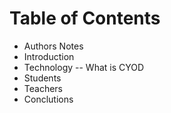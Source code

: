 # Table of Contents 

- Authors Notes
- Introduction
- Technology 
-- What is CYOD
- Students
- Teachers 
- Conclutions
